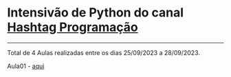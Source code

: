 # Intensivão de Python do canal [Hashtag Programação](https://www.youtube.com/@HashtagProgramacao)
---
Total de 4 Aulas realizadas entre os dias 25/09/2023 a 28/09/2023.

Aula01 - [aqui]()
